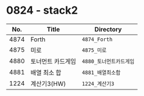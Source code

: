 # 0824 - stack2

| No.  | Title           | Directory             |
| ---- | --------------- | --------------------- |
| 4874 | Forth             | `4874_Forth`            |
| 4875 | 미로              | `4875_미로`             |
| 4880 | 토너먼트 카드게임 | `4880_토너먼트카드게임` |
| 4881 | 배열 최소 합      | `4881_배열최소합`       |
| 1224 | 계산기3(HW)       | `1224_계산기3`          |
